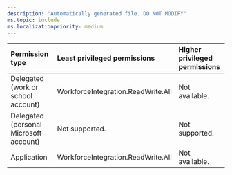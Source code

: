 ```yaml
---
description: "Automatically generated file. DO NOT MODIFY"
ms.topic: include
ms.localizationpriority: medium
---
```


|Permission type|Least privileged permissions|Higher privileged permissions|
|:---|:---|:---|
|Delegated (work or school account)|WorkforceIntegration.ReadWrite.All|Not available.|
|Delegated (personal Microsoft account)|Not supported.|Not supported.|
|Application|WorkforceIntegration.ReadWrite.All|Not available.|

